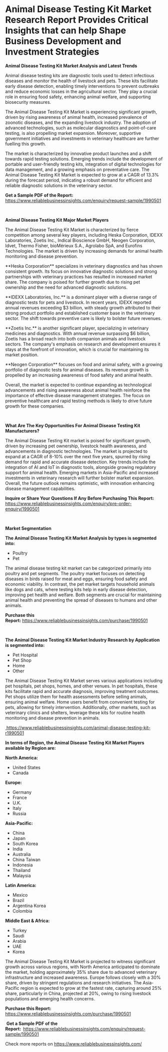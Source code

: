 <p><h1>Animal Disease Testing Kit Market Research Report Provides Critical Insights that can help Shape Business Development and Investment Strategies</h1></p><p><strong>Animal Disease Testing Kit Market Analysis and Latest Trends</strong></p>
<p><p>Animal disease testing kits are diagnostic tools used to detect infectious diseases and monitor the health of livestock and pets. These kits facilitate early disease detection, enabling timely interventions to prevent outbreaks and reduce economic losses in the agricultural sector. They play a crucial role in ensuring food safety, enhancing animal welfare, and supporting biosecurity measures.</p><p>The Animal Disease Testing Kit Market is experiencing significant growth, driven by rising awareness of animal health, increased prevalence of zoonotic diseases, and the expanding livestock industry. The adoption of advanced technologies, such as molecular diagnostics and point-of-care testing, is also propelling market expansion. Moreover, supportive government initiatives and investments in veterinary healthcare are further fuelling this growth.</p><p>The market is characterized by innovative product launches and a shift towards rapid testing solutions. Emerging trends include the development of portable and user-friendly testing kits, integration of digital technologies for data management, and a growing emphasis on preventative care. The Animal Disease Testing Kit Market is expected to grow at a CAGR of 13.3% during the forecast period, indicating a robust demand for efficient and reliable diagnostic solutions in the veterinary sector.</p></p>
<p><strong>Get a Sample PDF of the Report:&nbsp;</strong> <a href="https://www.reliablebusinessinsights.com/enquiry/request-sample/1990501?utm_campaign=3004&utm_medium=2&utm_source=Github&utm_content=ia&utm_term=05032025&utm_id=animal-disease-testing-kit">https://www.reliablebusinessinsights.com/enquiry/request-sample/1990501</a></p>
<p>&nbsp;</p>
<p><strong>Animal Disease Testing Kit Major Market Players</strong></p>
<p><p>The Animal Disease Testing Kit Market is characterized by fierce competition among several key players, including Heska Corporation, IDEXX Laboratories, Zoetis Inc., Indical Bioscience GmbH, Neogen Corporation, Idvet, Thermo Fisher, bioMérieux S.A., Agrolabo SpA, and Eurofins Technologies. The market is driven by increasing demands for animal health monitoring and disease prevention.</p><p>**Heska Corporation** specializes in veterinary diagnostics and has shown consistent growth. Its focus on innovative diagnostic solutions and strong partnerships with veterinary practices has resulted in increased market share. The company is poised for further growth due to rising pet ownership and the need for advanced diagnostic solutions.</p><p>**IDEXX Laboratories, Inc.** is a dominant player with a diverse range of diagnostic tests for pets and livestock. In recent years, IDEXX reported annual revenues exceeding $3 billion, with steady growth attributed to their strong product portfolio and established customer base in the veterinary sector. The shift towards preventive care is likely to bolster future revenues.</p><p>**Zoetis Inc.** is another significant player, specializing in veterinary medicines and diagnostics. With annual revenue surpassing $6 billion, Zoetis has a broad reach into both companion animals and livestock sectors. The company's emphasis on research and development ensures it stays at the forefront of innovation, which is crucial for maintaining its market position.</p><p>**Neogen Corporation** focuses on food and animal safety, with a growing portfolio of diagnostic tests for animal diseases. Its revenue growth is propelled by an increasing awareness of food safety and animal health.</p><p>Overall, the market is expected to continue expanding as technological advancements and rising awareness about animal health reinforce the importance of effective disease management strategies. The focus on preventive healthcare and rapid testing methods is likely to drive future growth for these companies.</p></p>
<p>&nbsp;</p>
<p><strong>What Are The Key Opportunities For Animal Disease Testing Kit Manufacturers?</strong></p>
<p><p>The Animal Disease Testing Kit market is poised for significant growth, driven by increasing pet ownership, livestock health awareness, and advancements in diagnostic technologies. The market is projected to expand at a CAGR of 8-10% over the next five years, spurred by rising demand for rapid and accurate disease detection. Key trends include the integration of AI and IoT in diagnostic tools, alongside growing regulatory support for animal health. Emerging markets in Asia-Pacific and increased investments in veterinary research will further bolster market expansion. Overall, the future outlook remains optimistic, with innovation enhancing disease management capabilities.</p></p>
<p><strong>Inquire or Share Your Questions If Any Before Purchasing This Report:</strong> <a href="https://www.reliablebusinessinsights.com/enquiry/pre-order-enquiry/1990501?utm_campaign=3004&utm_medium=2&utm_source=Github&utm_content=ia&utm_term=05032025&utm_id=animal-disease-testing-kit">https://www.reliablebusinessinsights.com/enquiry/pre-order-enquiry/1990501</a></p>
<p>&nbsp;</p>
<p><strong>Market Segmentation</strong></p>
<p><strong>The Animal Disease Testing Kit Market Analysis by types is segmented into:</strong></p>
<p><ul><li>Poultry</li><li>Pet</li></ul></p>
<p><p>The animal disease testing kit market can be categorized primarily into poultry and pet segments. The poultry market focuses on detecting diseases in birds raised for meat and eggs, ensuring food safety and economic viability. In contrast, the pet market targets household animals like dogs and cats, where testing kits help in early disease detection, improving pet health and welfare. Both segments are crucial for maintaining animal health and preventing the spread of diseases to humans and other animals.</p></p>
<p><strong>Purchase this Report:&nbsp;</strong><a href="https://www.reliablebusinessinsights.com/purchase/1990501?utm_campaign=3004&utm_medium=2&utm_source=Github&utm_content=ia&utm_term=05032025&utm_id=animal-disease-testing-kit">https://www.reliablebusinessinsights.com/purchase/1990501</a></p>
<p>&nbsp;</p>
<p><strong>The Animal Disease Testing Kit Market Industry Research by Application is segmented into:</strong></p>
<p><ul><li>Pet Hospital</li><li>Pet Shop</li><li>Home</li><li>Other</li></ul></p>
<p><p>The Animal Disease Testing Kit Market serves various applications including pet hospitals, pet shops, homes, and other venues. In pet hospitals, these kits facilitate rapid and accurate diagnosis, improving treatment outcomes. Pet shops utilize them for health assessments before selling animals, ensuring animal welfare. Home users benefit from convenient testing for pets, allowing for timely intervention. Additionally, other markets, such as veterinary clinics and shelters, leverage these kits for routine health monitoring and disease prevention in animals.</p></p>
<p><a href="https://www.reliablebusinessinsights.com/animal-disease-testing-kit-r1990501?utm_campaign=3004&utm_medium=2&utm_source=Github&utm_content=ia&utm_term=05032025&utm_id=animal-disease-testing-kit">&nbsp;https://www.reliablebusinessinsights.com/animal-disease-testing-kit-r1990501</a></p>
<p><strong>In terms of Region, the Animal Disease Testing Kit Market Players available by Region are:</strong></p>
<p>
    <p> <strong> North America: </strong>
        <ul>
            <li>United States</li>
            <li>Canada</li>
        </ul>
        </p> 
    <p> <strong> Europe: </strong>
        <ul>
            <li>Germany</li>
            <li>France</li>
            <li>U.K.</li>
            <li>Italy</li>
            <li>Russia</li>
        </ul>
        </p> 
    <p> <strong> Asia-Pacific: </strong>
        <ul>
            <li>China</li>
            <li>Japan</li>
            <li>South Korea</li>
            <li>India</li>
            <li>Australia</li>
            <li>China Taiwan</li>
            <li>Indonesia</li>
            <li>Thailand</li>
            <li>Malaysia</li>
        </ul>
        </p> 
    <p> <strong> Latin America: </strong>
        <ul>
            <li>Mexico</li>
            <li>Brazil</li>
            <li>Argentina Korea</li>
            <li>Colombia</li>
        </ul>
        </p> 
    <p> <strong> Middle East & Africa: </strong>
        <ul>
            <li>Turkey</li>
            <li>Saudi</li>
            <li>Arabia</li>
            <li>UAE</li>
            <li>Korea</li>
        </ul>
    </p>
    </p>
<p><p>The Animal Disease Testing Kit Market is projected to witness significant growth across various regions, with North America anticipated to dominate the market, holding approximately 35% share due to advanced veterinary infrastructure and increased awareness. Europe follows closely with a 30% share, driven by stringent regulations and research initiatives. The Asia-Pacific region is expected to grow at the fastest rate, capturing around 25% share, particularly in China, projected at 20%, owing to rising livestock populations and emerging health concerns.</p></p>
<p><strong>Purchase this Report: </strong><a href="https://www.reliablebusinessinsights.com/purchase/1990501?utm_campaign=3004&utm_medium=2&utm_source=Github&utm_content=ia&utm_term=05032025&utm_id=animal-disease-testing-kit">https://www.reliablebusinessinsights.com/purchase/1990501</a></p>
<p>&nbsp;<strong>Get a Sample PDF of the Report:&nbsp;&nbsp;</strong><a href="https://www.reliablebusinessinsights.com/enquiry/request-sample/1990501?utm_campaign=3004&utm_medium=2&utm_source=Github&utm_content=ia&utm_term=05032025&utm_id=animal-disease-testing-kit">https://www.reliablebusinessinsights.com/enquiry/request-sample/1990501</a></p>
<p><strong></strong></p>
<p>Check more reports on <a href="https://www.reliablebusinessinsights.com/?utm_campaign=3004&utm_medium=2&utm_source=Github&utm_content=ia&utm_term=05032025&utm_id=animal-disease-testing-kit">https://www.reliablebusinessinsights.com/</a></p>